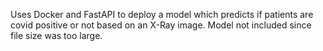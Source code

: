Uses Docker and FastAPI to deploy a model which predicts if patients are covid positive or
not based on an X-Ray image. 
Model not included since file size was too large.